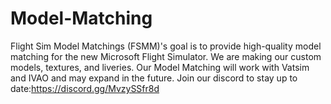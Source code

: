 # Model-Matching
Flight Sim Model Matchings (FSMM)'s goal is to provide high-quality model matching for the new Microsoft Flight Simulator. 
We are making our custom models, textures, and liveries. 
Our Model Matching will work with Vatsim and IVAO and may expand in the future. 
Join our discord to stay up to date:https://discord.gg/MvzySSfr8d
